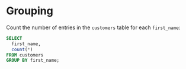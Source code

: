 # Grouping

Count the number of entries in the `customers` table for each `first_name`:

```sql
SELECT
  first_name,
  count(*)
FROM customers
GROUP BY first_name;
```
